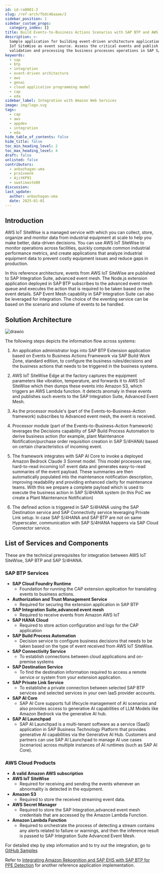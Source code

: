```yaml
---
id: id-ra0001-3
slug: /ref-arch/fbdc46aaae/3
sidebar_position: 1
sidebar_custom_props:
  category_index: []
title: Build Events-to-Business Actions Scenarios with SAP BTP and AWS IoT SiteWise
description: >-
  Sample application for building event-driven architecture application with AWS
  IoT SiteWise as event source. Assess the critical events and publish to SAP BTP for
  validation and processing the business processes operations in SAP S/4HANA.
keywords:
  - sap
  - btp
  - integration
  - event-driven architecture
  - aws
  - genai
  - cloud application programming model
  - cap
  - eda
sidebar_label: Integration with Amazon Web Services
image: img/logo.svg
tags:
  - cap
  - aws
  - appdev
  - integration
  - eda
hide_table_of_contents: false
hide_title: false
toc_min_heading_level: 2
toc_max_heading_level: 4
draft: false
unlisted: false
contributors:
  - anbazhagan-uma
  - pra1veenk
  - AjitKP91
  - swatimaste00
discussion: 
last_update:
  author: anbazhagan-uma
  date: 2025-01-01
---
```


## Introduction

AWS IoT SiteWise is a managed service with which you can collect, store, organize and monitor data from industrial equipment at scale to help you make better, data-driven decisions. You can use AWS IoT SiteWise to monitor operations across facilities, quickly compute common industrial performance metrics, and create applications that analyze industrial equipment data to prevent costly equipment issues and reduce gaps in production.

In this reference architecture, events from AWS IoT SiteWise are published to SAP Integration Suite, advanced event mesh. The Node.js extension application deployed in SAP BTP subscribes to the advanced event mesh queue and executes the action that is required to be taken based on the event details. SAP Event Mesh capability in SAP Integration Suite can also be leveraged for integration. The choice of the eventing service can be based on the scenario and volume of events to be handled.

## Solution Architecture

![drawio](drawio/e2b-awsiotsitewise-pl.drawio)

The following steps depicts the information flow across systems:

1. An application administrator logs into SAP BTP Extension application based on Events to Business Actions Framework via SAP Build Work Zone, standard edition, to configure the business rules/decisions and the business actions that needs to be triggered in the business systems.

2. AWS IoT SiteWise Edge at the factory captures the equipment parameters like vibration, temperature, and forwards it to AWS IoT SiteWise which then dumps these events into Amazon S3, which triggers an AWS Lambda function. It detects anomaly in these events and publishes such events to the SAP Integration Suite, Advanced Event Mesh.
 
3. As the processor module's (part of the Events-to-Business-Action framework) subscribes to Advanced event mesh, the event is received.
 
4. Processor module (part of the Events-to-Business-Action framework) leverages the Decisions capability of SAP Build Process Automation to derive business action (for example, plant Maintenance Notification/purchase order requisition creation in SAP S/4HANA) based on certain characteristics of incoming event.
 
5. The framework integrates with SAP AI Core to invoke a deployed Amazon Bedrock Claude 3 Sonnet model. This model processes raw, hard-to-read incoming IoT event data and generates easy-to-read summaries of the event payload. These summaries are then automatically populated into the maintenance notification description, improving readability and providing enhanced clarity for maintenance teams. With this we prepare a complete payload which is used to execute the business action in SAP S/4HANA system (in this PoC we create a Plant Maintenance Notification)
 
6. The defined action is triggered in SAP S/4HANA using the SAP Destination service and SAP Connectivity service leveraging Private Link setup. In case SAP S/4HANA and SAP BTP are not on same Hyperscaler, communication with SAP S/4HANA happens via SAP Cloud Connector service.

## List of Services and Components

These are the technical prerequisites for integration between AWS IoT SiteWise, SAP BTP and SAP S/4HANA. 

### SAP BTP Services
- **SAP Cloud Foundry Runtime**
    - Foundation for running the CAP extension application for translating events to business actions.
- **Authorization and Trust Management Service**
    - Required for securing the extension application in SAP BTP
- **SAP Integration Suite,advanced event mesh**
    - Required to receive events from Amazon AWS IoT
- **SAP HANA Cloud**
    - Required to store action configuration and logs for the CAP application
- **SAP Build Process Automation**
    - Decision service to configure business decisions that needs to be taken based on the type of event received from AWS IoT SiteWise.
- **SAP Connectivity Service**
    - To establish connections between cloud applications and on-premise systems
- **SAP Destination Service**
    - To find the destination information required to access a remote service or system from your extension application.
- **SAP Private Link Service**
    - To establishe a private connection between selected SAP BTP services and selected services in your own IaaS provider accounts.
- **SAP AI Core**
    - SAP AI Core supports full lifecycle management of AI scenarios and also provides access to generative AI capabilities of LLM Models like Amazon Bedrock via the generative AI hub.
- **SAP AI Launchpad**
    - SAP AI Launchpad is a multi-tenant software as a service (SaaS) application in SAP Business Technology Platform that provides generative AI capabilities via the Generative AI Hub. Customers and partners can use SAP AI Launchpad to manage AI use cases (scenarios) across multiple instances of AI runtimes (such as SAP AI Core).

### AWS Cloud Products
- **A valid Amazon AWS subscription**
- **AWS IoT SiteWise**
    - Required for receiving and sending the events whenever an abnormality is detected in the equipment.
- **Amazon S3**
    - Required to store the received streaming event data.
- **AWS Secret Manager**
    - Required to store the SAP Integration,advanced event mesh credentials that are accessed by the Amazon Lambda Function.
- **Amazon Lambda Function**
     - Required to orchestrate the process of detecting a stream contains any alerts related to failure or warnings, and then the inference result is passed to SAP Integration Suite Advanced Event Mesh.

For detailed step by step information and to try out the integration, go to [GitHub Samples](https://github.com/SAP-samples/btp-events-to-business-actions-framework/tree/main/scenarios/Integration-with-AWS/IoTSiteWise)

Refer to [Integrating Amazon Rekognition and SAP EHS with SAP BTP for PPE Detection](https://github.com/SAP-samples/btp-events-to-business-actions-framework/tree/main/scenarios/Integration-with-AWS/PPE) for another reference application implementation.